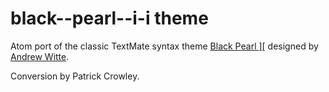# black--pearl--i-i theme

Atom port of the classic TextMate syntax theme [Black Pearl \]\[](http://blog.case.edu/ajw33/2006/03/22/black_pearl_textmate_theme) designed by [Andrew Witte](https://github.com/ajwitte).

Conversion by Patrick Crowley.
